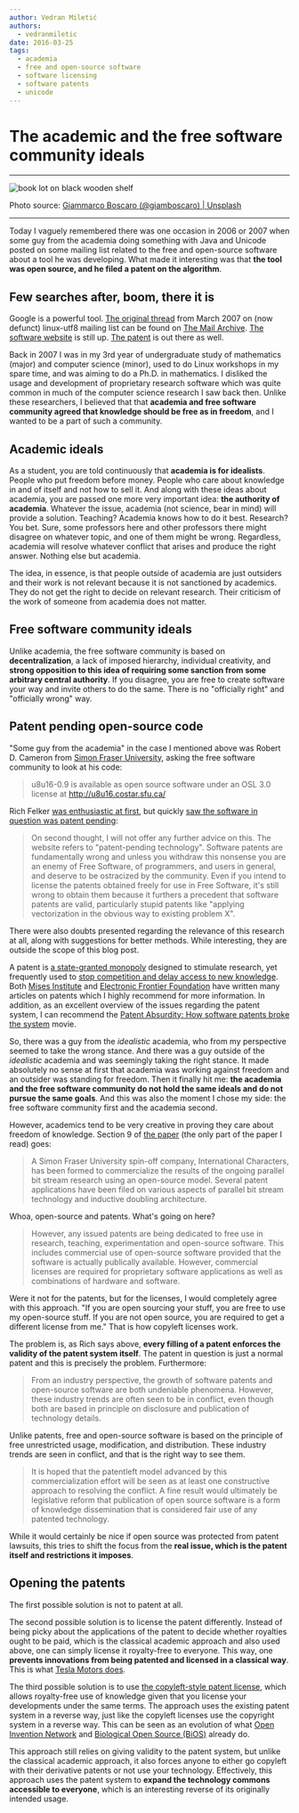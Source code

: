 ```yaml
---
author: Vedran Miletić
authors:
  - vedranmiletic
date: 2016-03-25
tags:
  - academia
  - free and open-source software
  - software licensing
  - software patents
  - unicode
---
```


# The academic and the free software community ideals

---

![book lot on black wooden shelf](https://unsplash.com/photos/zeH-ljawHtg/download?w=1920)

Photo source: [Giammarco Boscaro (@giamboscaro) | Unsplash](https://unsplash.com/photos/book-lot-on-black-wooden-shelf-zeH-ljawHtg)

---

Today I vaguely remembered there was one occasion in 2006 or 2007 when some guy from the academia doing something with Java and Unicode posted on some mailing list related to the free and open-source software about a tool he was developing. What made it interesting was that **the tool was open source, and he filed a patent on the algorithm**.

<!-- more -->

## Few searches after, boom, there it is

Google is a powerful tool. [The original thread](https://www.mail-archive.com/linux-utf8@nl.linux.org/msg05444.html) from March 2007 on (now defunct) linux-utf8 mailing list can be found on [The Mail Archive](https://www.mail-archive.com/). [The software website](http://u8u16.costar.sfu.ca/) is still up. [The patent](https://www.google.com/patents/US7783862) is out there as well.

Back in 2007 I was in my 3rd year of undergraduate study of mathematics (major) and computer science (minor), used to do Linux workshops in my spare time, and was aiming to do a Ph.D. in mathematics. I disliked the usage and development of proprietary research software which was quite common in much of the computer science research I saw back then. Unlike these researchers, I believed that that **academia and free software community agreed that knowledge should be free as in freedom**, and I wanted to be a part of such a community.

## Academic ideals

As a student, you are told continuously that **academia is for idealists**. People who put freedom before money. People who care about knowledge in and of itself and not how to sell it. And along with these ideas about academia, you are passed one more very important idea: **the authority of academia**. Whatever the issue, academia (not science, bear in mind) will provide a solution. Teaching? Academia knows how to do it best. Research? You bet. Sure, some professors here and other professors there might disagree on whatever topic, and one of them might be wrong. Regardless, academia will resolve whatever conflict that arises and produce the right answer. Nothing else but academia.

The idea, in essence, is that people outside of academia are just outsiders and their work is not relevant because it is not sanctioned by academics. They do not get the right to decide on relevant research. Their criticism of the work of someone from academia does not matter.

## Free software community ideals

Unlike academia, the free software community is based on **decentralization**, a lack of imposed hierarchy, individual creativity, and **strong opposition to this idea of requiring some sanction from some arbitrary central authority**. If you disagree, you are free to create software your way and invite others to do the same. There is no "officially right" and "officially wrong" way.

## Patent pending open-source code

"Some guy from the academia" in the case I mentioned above was Robert D. Cameron from [Simon Fraser University](https://www.sfu.ca/), asking the free software community to look at his code:

> u8u16-0.9 is available as open source software under an OSL 3.0 license at <http://u8u16.costar.sfu.ca/>

Rich Felker [was enthusiastic at first](https://www.mail-archive.com/linux-utf8@nl.linux.org/msg05445.html), but quickly [saw the software in question was patent pending](https://www.mail-archive.com/linux-utf8@nl.linux.org/msg05446.html):

> On second thought, I will not offer any further advice on this. The website refers to "patent-pending technology". Software patents are fundamentally wrong and unless you withdraw this nonsense you are an enemy of Free Software, of programmers, and users in general, and deserve to be ostracized by the community. Even if you intend to license the patents obtained freely for use in Free Software, it's still wrong to obtain them because it furthers a precedent that software patents are valid, particularly stupid patents like "applying vectorization in the obvious way to existing problem X".

There were also doubts presented regarding the relevance of this research at all, along with suggestions for better methods. While interesting, they are outside the scope of this blog post.

A patent is [a state-granted monopoly](https://mises.org/blog/are-patents-%E2%80%9Cmonopolies%E2%80%9D) designed to stimulate research, yet frequently used to [stop competition and delay access to new knowledge](https://www.eff.org/patent). Both [Mises Institute](https://mises.org/) and [Electronic Frontier Foundation](https://www.eff.org/) have written many articles on patents which I highly recommend for more information. In addition, as an excellent overview of the issues regarding the patent system, I can recommend the [Patent Absurdity: How software patents broke the system](https://youtu.be/_RPKtMTjXHg) movie.

So, there was a guy from the *idealistic* academia, who from my perspective seemed to take the wrong stance. And there was a guy outside of the *idealistic* academia and was seemingly taking the right stance. It made absolutely no sense at first that academia was working against freedom and an outsider was standing for freedom. Then it finally hit me: **the academia and the free software community do not hold the same ideals and do not pursue the same goals**. And this was also the moment I chose my side: the free software community first and the academia second.

However, academics tend to be very creative in proving they care about freedom of knowledge. Section 9 of [the paper](http://u8u16.costar.sfu.ca/attachment/wiki/WikiStart/ppopp074-cameron.pdf) (the only part of the paper I read) goes:

> A Simon Fraser University spin-off company, International Characters, has been formed to commercialize the results of the ongoing parallel bit stream research using an open-source model. Several patent applications have been filed on various aspects of parallel bit stream technology and inductive doubling architecture.

Whoa, open-source and patents. What's going on here?

> However, any issued patents are being dedicated to free use in research, teaching, experimentation and open-source software. This includes commercial use of open-source software provided that the software is actually publically available. However, commercial licenses are required for proprietary software applications as well as combinations of hardware and software.

Were it not for the patents, but for the licenses, I would completely agree with this approach. "If you are open sourcing your stuff, you are free to use my open-source stuff. If you are not open source, you are required to get a different license from me." That is how copyleft licenses work.

The problem is, as Rich says above, **every filling of a patent enforces the validity of the patent system itself**. The patent in question is just a normal patent and this is precisely the problem. Furthermore:

> From an industry perspective, the growth of software patents and open-source software are both undeniable phenomena. However, these industry trends are often seen to be in conflict, even though both are based in principle on disclosure and publication of technology details.

Unlike patents, free and open-source software is based on the principle of free unrestricted usage, modification, and distribution. These industry trends are seen in conflict, and that is the right way to see them.

> It is hoped that the patentleft model advanced by this commercialization effort will be seen as at least one constructive approach to resolving the conflict. A fine result would ultimately be legislative reform that publication of open source software is a form of knowledge dissemination that is considered fair use of any patented technology.

While it would certainly be nice if open source was protected from patent lawsuits, this tries to shift the focus from the **real issue, which is the patent itself and restrictions it imposes**.

## Opening the patents

The first possible solution is not to patent at all.

The second possible solution is to license the patent differently. Instead of being picky about the applications of the patent to decide whether royalties ought to be paid, which is the classical academic approach and also used above, one can simply license it royalty-free to everyone. This way, one **prevents innovations from being patented and licensed in a classical way**. This is what [Tesla Motors does](https://www.tesla.com/blog/all-our-patent-are-belong-you).

The third possible solution is to use [the copyleft-style patent license](https://en.wikipedia.org/wiki/Patentleft), which allows royalty-free use of knowledge given that you license your developments under the same terms. The approach uses the existing patent system in a reverse way, just like the copyleft licenses use the copyright system in a reverse way. This can be seen as an evolution of what [Open Invention Network](https://openinventionnetwork.com/) and [Biological Open Source (BiOS)](https://cambia.org/bios-landing/) already do.

This approach still relies on giving validity to the patent system, but unlike the classical academic approach, it also forces anyone to either go copyleft with their derivative patents or not use your technology. Effectively, this approach uses the patent system to **expand the technology commons accessible to everyone**, which is an interesting reverse of its originally intended usage.
